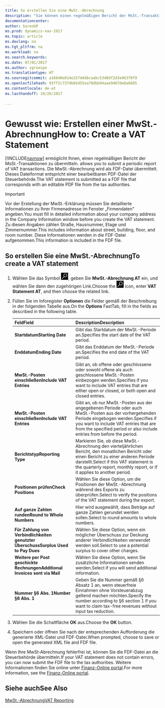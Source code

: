 ```yaml
---
title: So erstellen Sie eine MwSt.-Abrechnung
description: "Sie können einen regelmäßigen Bericht der MsSt.-Transaktionen übermitteln. Die MwSt.-Abrechnung wird als FDF-Datei übermittelt. Dieses Dateiformat entspricht einer bearbeitbaren PDF-Datei der Steuerbehörde."
documentationcenter: 
author: SorenGP
ms.prod: dynamics-nav-2017
ms.topic: article
ms.devlang: na
ms.tgt_pltfrm: na
ms.workload: na
ms.search.keywords: 
ms.date: 07/01/2017
ms.author: sgroespe
ms.translationtype: HT
ms.sourcegitcommit: a16640e014e157d4dbcaabc53d0df2d3e063f8f9
ms.openlocfilehash: 93ff2c7374b65d55ea78dbb94aae9467de8ab685
ms.contentlocale: de-at
ms.lasthandoff: 10/26/2017

---
```

# <a name="how-to-create-a-vat-statement"></a><span data-ttu-id="0e299-104">Gewusst wie: Erstellen einer MwSt.-Abrechnung</span><span class="sxs-lookup"><span data-stu-id="0e299-104">How to: Create a VAT Statement</span></span>
[!INCLUDE[navnow](../../includes/navnow_md.md)]<span data-ttu-id="0e299-105"> ermöglicht Ihnen, einen regelmäßigen Bericht der MsSt.-Transaktionen zu übermitteln.</span><span class="sxs-lookup"><span data-stu-id="0e299-105"> allows you to submit a periodic report of VAT transactions.</span></span> <span data-ttu-id="0e299-106">Die MwSt.-Abrechnung wird als FDF-Datei übermittelt. Dieses Dateiformat entspricht einer bearbeitbaren PDF-Datei der Steuerbehörde.</span><span class="sxs-lookup"><span data-stu-id="0e299-106">The VAT statement is submitted as a FDF file that corresponds with an editable PDF file from the tax authorities.</span></span>  

> [!IMPORTANT]  
>  <span data-ttu-id="0e299-107">Vor der Erstellung der MwSt.-Erklärung müssen Sie detaillierte Informationen zu Ihrer Firmenadresse im Fenster „Firmendaten” angeben.</span><span class="sxs-lookup"><span data-stu-id="0e299-107">You must fill in detailed information about your company address in the Company Information window before you create the VAT statement.</span></span> <span data-ttu-id="0e299-108">Zu diesen Angaben zählen Straße, Hausnummer, Etage und Zimmernummer.</span><span class="sxs-lookup"><span data-stu-id="0e299-108">This includes information about street, building, floor, and room number.</span></span> <span data-ttu-id="0e299-109">Diese Informationen werden in die FDF-Datei aufgenommen.</span><span class="sxs-lookup"><span data-stu-id="0e299-109">This information is included in the FDF file.</span></span>  

## <a name="to-create-a-vat-statement"></a><span data-ttu-id="0e299-110">So erstellen Sie eine MwSt.-Abrechnung</span><span class="sxs-lookup"><span data-stu-id="0e299-110">To create a VAT statement</span></span>  

1.  <span data-ttu-id="0e299-111">Wählen Sie das Symbol ![Nach Seite oder Bericht suchen](../../media/ui-search/search_small.png "Nach Seite oder Bericht suchen"), geben Sie **MwSt.-Abrechnung AT** ein, und wählen Sie dann den zugehörigen Link.</span><span class="sxs-lookup"><span data-stu-id="0e299-111">Choose the ![Search for Page or Report](../../media/ui-search/search_small.png "Search for Page or Report icon") icon, enter **VAT Statement AT**, and then choose the related link.</span></span>  
2.  <span data-ttu-id="0e299-112">Füllen Sie im Inforegister **Optionen** die Felder gemäß der Beschreibung in der folgenden Tabelle aus.</span><span class="sxs-lookup"><span data-stu-id="0e299-112">On the **Options** FastTab, fill in the fields as described in the following table.</span></span>  

    |<span data-ttu-id="0e299-113">Feld</span><span class="sxs-lookup"><span data-stu-id="0e299-113">Field</span></span>|<span data-ttu-id="0e299-114">Description</span><span class="sxs-lookup"><span data-stu-id="0e299-114">Description</span></span>|  
    |---------------------------------|---------------------------------------|  
    |<span data-ttu-id="0e299-115">**Startdatum**</span><span class="sxs-lookup"><span data-stu-id="0e299-115">**Starting Date**</span></span>|<span data-ttu-id="0e299-116">Gibt das Startdatum der MwSt.-Periode an.</span><span class="sxs-lookup"><span data-stu-id="0e299-116">Specifies the start date of the VAT period.</span></span>|  
    |<span data-ttu-id="0e299-117">**Enddatum**</span><span class="sxs-lookup"><span data-stu-id="0e299-117">**Ending Date**</span></span>|<span data-ttu-id="0e299-118">Gibt das Enddatum der MwSt.-Periode an.</span><span class="sxs-lookup"><span data-stu-id="0e299-118">Specifies the end date of the VAT period.</span></span>|  
    |<span data-ttu-id="0e299-119">**MwSt.-Posten einschließen**</span><span class="sxs-lookup"><span data-stu-id="0e299-119">**Include VAT Entries**</span></span>|<span data-ttu-id="0e299-120">Gibt an, ob offene oder geschlossene oder sowohl offene als auch geschlossene MwSt.-Posten einbezogen werden.</span><span class="sxs-lookup"><span data-stu-id="0e299-120">Specifies if you want to include VAT entries that are either open or closed, or both open and closed entries.</span></span>|  
    |<span data-ttu-id="0e299-121">**MwSt.-Posten einschließen**</span><span class="sxs-lookup"><span data-stu-id="0e299-121">**Include VAT Entries**</span></span>|<span data-ttu-id="0e299-122">Gibt an, ob nur MwSt.-Posten aus der angegebenen Periode oder auch MwSt.-Posten aus der vorhergehenden Periode eingebogen werden.</span><span class="sxs-lookup"><span data-stu-id="0e299-122">Specifies if you want to include VAT entries that are from the specified period or also include entries from before the period.</span></span>|  
    |<span data-ttu-id="0e299-123">**Berichtstyp**</span><span class="sxs-lookup"><span data-stu-id="0e299-123">**Reporting Type**</span></span>|<span data-ttu-id="0e299-124">Markieren Sie, ob diese MwSt.-Abrechnung den vierteljährlichen Bericht, den monatlichen Bericht oder einen Bericht zu einer anderen Periode darstellt.</span><span class="sxs-lookup"><span data-stu-id="0e299-124">Select if this VAT statement is the quarterly report, monthly report, or if it applies to another period.</span></span>|  
    |<span data-ttu-id="0e299-125">**Positionen prüfen**</span><span class="sxs-lookup"><span data-stu-id="0e299-125">**Check Positions**</span></span>|<span data-ttu-id="0e299-126">Wählen Sie diese Option, um die Positionen der MwSt.-Abrechnung während des Exports zu überprüfen.</span><span class="sxs-lookup"><span data-stu-id="0e299-126">Select to verify the positions of the VAT statement during the export.</span></span>|  
    |<span data-ttu-id="0e299-127">**Auf ganze Zahlen runden**</span><span class="sxs-lookup"><span data-stu-id="0e299-127">**Round to Whole Numbers**</span></span>|<span data-ttu-id="0e299-128">Hier wird ausgewählt, dass Beträge auf ganze Zahlen gerundet werden sollen.</span><span class="sxs-lookup"><span data-stu-id="0e299-128">Select to round amounts to whole numbers.</span></span>|  
    |<span data-ttu-id="0e299-129">**Für Zahlung von Verbindlichkeiten genutzter Überschuss**</span><span class="sxs-lookup"><span data-stu-id="0e299-129">**Surplus Used to Pay Dues**</span></span>|<span data-ttu-id="0e299-130">Wählen Sie diese Option, wenn ein möglicher Überschuss zur Deckung anderer Verbindlichkeiten verwendet werden soll.</span><span class="sxs-lookup"><span data-stu-id="0e299-130">Select to use a potential surplus to cover other charges.</span></span>|  
    |<span data-ttu-id="0e299-131">**Weitere per Post geschickte Rechnungen**</span><span class="sxs-lookup"><span data-stu-id="0e299-131">**Additional Invoices sent via Mail**</span></span>|<span data-ttu-id="0e299-132">Wählen Sie diese Option, wenn Sie zusätzliche Informationen senden werden.</span><span class="sxs-lookup"><span data-stu-id="0e299-132">Select if you will send additional information.</span></span>|  
    |<span data-ttu-id="0e299-133">**Nummer §6 Abs. 1**</span><span class="sxs-lookup"><span data-stu-id="0e299-133">**Number §6 Abs. 1**</span></span>|<span data-ttu-id="0e299-134">Geben Sie die Nummer gemäß §6 Absatz 1 an, wenn steuerfreie Einnahmen ohne Vorsteuerabzug geltend machen möchten.</span><span class="sxs-lookup"><span data-stu-id="0e299-134">Specify the number according to §6 section 1 if you want to claim tax-free revenues without input tax reduction.</span></span>|  

3.  <span data-ttu-id="0e299-135">Wählen Sie die Schaltfläche **OK** aus.</span><span class="sxs-lookup"><span data-stu-id="0e299-135">Choose the **OK** button.</span></span>  
4.  <span data-ttu-id="0e299-136">Speichern oder öffnen Sie nach der entsprechenden Aufforderung die generierte XML-Datei und FDF-Datei.</span><span class="sxs-lookup"><span data-stu-id="0e299-136">When prompted, choose to save or open the generated XML file and FDF file.</span></span>  

<span data-ttu-id="0e299-137">Wenn Ihre MwSt-Abrechnung fehlerfrei ist, können Sie die FDF-Datei an die Steuerbehörde übermitteln.</span><span class="sxs-lookup"><span data-stu-id="0e299-137">If your VAT statement does not contain errors, you can now submit the FDF file to the tax authorities.</span></span> <span data-ttu-id="0e299-138">Weitere Informationen finden Sie online unter [Finanz-Online portal](http://go.microsoft.com/fwlink/?LinkId=239929).</span><span class="sxs-lookup"><span data-stu-id="0e299-138">For more information, see the [Finanz-Online portal](http://go.microsoft.com/fwlink/?LinkId=239929).</span></span>  

## <a name="see-also"></a><span data-ttu-id="0e299-139">Siehe auch</span><span class="sxs-lookup"><span data-stu-id="0e299-139">See Also</span></span>  
[<span data-ttu-id="0e299-140">MwSt.-Abrechnung</span><span class="sxs-lookup"><span data-stu-id="0e299-140">VAT Reporting</span></span>](vat-reporting.md)

